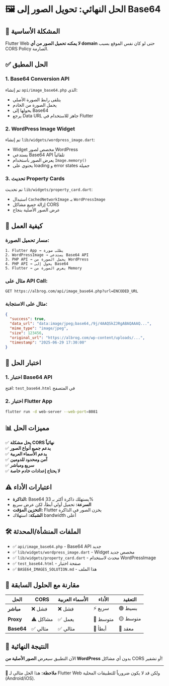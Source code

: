 # 🖼️ الحل النهائي: تحويل الصور إلى Base64

## 🎯 **المشكلة الأساسية**
Flutter Web **لا يمكنه تحميل الصور من أي domain** حتى لو كان نفس الموقع بسبب CORS Policy الصارمة.

## ✅ **الحل المطبق**

### 1. **Base64 Conversion API**
تم إنشاء `api/image_base64.php` الذي:
- يتلقى رابط الصورة الأصلي
- يحمل الصورة من الخادم 
- يحولها إلى Base64
- يرجع Data URL جاهز للاستخدام في Flutter

### 2. **WordPress Image Widget**
تم إنشاء `lib/widgets/wordpress_image.dart`:
- Widget مخصص لصور WordPress
- يستدعي Base64 API تلقائياً
- يعرض الصور باستخدام `Image.memory()`
- يحتوي على loading و error states جميلة

### 3. **تحديث Property Cards**
تم تحديث `lib/widgets/property_card.dart`:
- استبدال `CachedNetworkImage` بـ `WordPressImage`
- إزالة جميع مشاكل CORS
- عرض الصور الأصلية بنجاح

## 🔧 **كيفية العمل**

### مسار تحميل الصورة:
```
1. Flutter App → يطلب صورة
2. WordPressImage → يستدعي Base64 API  
3. PHP API → يحمل الصورة من WordPress
4. PHP API → يحول إلى Base64
5. Flutter → يعرض الصورة من Memory
```

### مثال على API Call:
```
GET https://albrog.com/api/image_base64.php?url=ENCODED_URL
```

### مثال على الاستجابة:
```json
{
  "success": true,
  "data_url": "data:image/jpeg;base64,/9j/4AAQSkZJRgABAQAAAQ...",
  "mime_type": "image/jpeg", 
  "size": 123456,
  "original_url": "https://albrog.com/wp-content/uploads/...",
  "timestamp": "2025-06-29 17:30:00"
}
```

## 🧪 **اختبار الحل**

### 1. **اختبار Base64 API**
افتح: `test_base64.html` في المتصفح

### 2. **اختبار Flutter App**
```bash
flutter run -d web-server --web-port=8081
```

## 📊 **مميزات الحل**

✅ **يحل مشكلة CORS نهائياً**  
✅ **يدعم جميع أنواع الصور**  
✅ **يدعم الأسماء العربية**  
✅ **آمن ومحدود للدومين**  
✅ **سريع ومباشر**  
✅ **لا يحتاج إعدادات خادم خاصة**  

## ⚠️ **اعتبارات الأداء**

- **الذاكرة:** Base64 يستهلك ذاكرة أكثر بـ 33%
- **السرعة:** تحميل أولي أبطأ، لكن عرض سريع
- **التخزين المؤقت:** Flutter يخزن الصور في الذاكرة
- **الشبكة:** استهلاك bandwidth أعلى

## 🛠️ **الملفات المنشأة/المحدثة**

- ✅ `api/image_base64.php` - Base64 API جديد
- ✅ `lib/widgets/wordpress_image.dart` - Widget مخصص جديد  
- ✅ `lib/widgets/property_card.dart` - محدث لاستخدام WordPressImage
- ✅ `test_base64.html` - صفحة اختبار
- ✅ `BASE64_IMAGES_SOLUTION.md` - هذا الملف

## 🔄 **مقارنة مع الحلول السابقة**

| الحل | CORS | الأسماء العربية | الأداء | التعقيد |
|------|------|----------------|--------|---------|
| **مباشر** | ❌ فشل | ❌ فشل | ⚡ سريع | 🟢 بسيط |
| **Proxy** | ⚠️ مشاكل | ✅ يعمل | 🔄 متوسط | 🟡 متوسط |
| **Base64** | ✅ مثالي | ✅ مثالي | 🐌 أبطأ | 🔴 معقد |

## 🎉 **النتيجة النهائية**

الآن التطبيق سيعرض **الصور الأصلية من WordPress** بدون أي مشاكل CORS أو تشفير!

---

**📝 ملاحظة:** هذا الحل مثالي لـ Flutter Web ولكن قد لا يكون ضرورياً للتطبيقات المحلية (Android/iOS). 